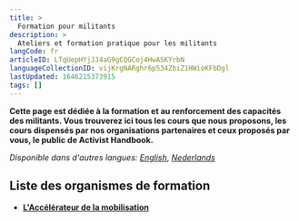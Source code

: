 ```yaml
---
title: >
  Formation pour militants
description: >
  Ateliers et formation pratique pour les militants
langCode: fr
articleID: LTqUepHYjJJ4aG9gCQGCoj4HwASKYrbN
languageCollectionID: vijKrgNARghr6p534ZbiZ1HWioKFbDgl
lastUpdated: 1646215373915
tags: []
---
```


**Cette page est dédiée à la formation et au renforcement des capacités des militants. Vous trouverez ici tous les cours que nous proposons, les cours dispensés par nos organisations partenaires et ceux proposés par vous, le public de Activist Handbook.**

_Disponible dans d'autres langues:_ [_English_](/trainings), [_Nederlands_](/nl/trainings)

## Liste des organismes de formation

-   [**L'Accélérateur de la mobilisation**](https://www.accelerateurdelamobilisation.org)